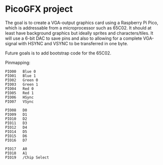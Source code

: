PicoGFX project
===============

The goal is to create a VGA-output graphics card using a Raspberry Pi Pico, which is addressable from a microprocessor such as 65C02. It should at least have background graphics but ideally sprites and characters/tiles.
It will use a 6-bit DAC to save pins and also to allowing for a complete VGA-signal with HSYNC and VSYNC to be transferred in one byte.

Future goals is to add bootstrap code for the 65C02.

Pinmapping:

    PIO00   Blue 0
    PIO01   Blue 1
    PIO02   Green 0
    PIO03   Green 1
    PIO04   Red 0
    PIO05   Red 1
    PIO06   HSync
    PIO07   VSync

    PIO08   D0
    PIO09   D1
    PIO10   D2
    PIO11   D3
    PIO12   D4
    PIO14   D5
    PIO15   D6
    PIO16   D7

    PIO17   A0
    PIO18   A1
    PIO19   /Chip Select
